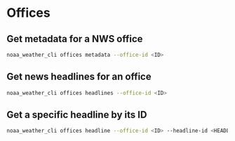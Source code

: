 # Offices

## Get metadata for a NWS office

```sh
noaa_weather_cli offices metadata --office-id <ID>
```

## Get news headlines for an office

```sh
noaa_weather_cli offices headlines --office-id <ID>
```

## Get a specific headline by its ID

```sh
noaa_weather_cli offices headline --office-id <ID> --headline-id <HEADLINE_ID>
```
